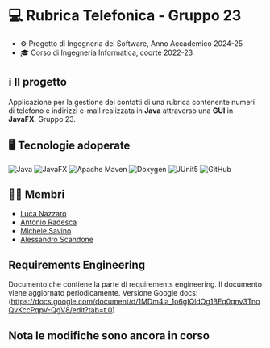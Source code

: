 # 💻 Rubrica Telefonica  - Gruppo 23
- ⚙️ Progetto di Ingegneria del Software, Anno Accademico 2024-25
- 🎓 Corso di Ingegneria Informatica, coorte 2022-23

## ℹ️ Il progetto
Applicazione per la gestione dei contatti di una rubrica contenente numeri di telefono e indirizzi e-mail realizzata in **Java** attraverso una **GUI** in **JavaFX**. Gruppo 23.

## 🖥️ Tecnologie adoperate

![Java](https://img.shields.io/badge/java-%23ED8B00.svg?style=for-the-badge&logo=openjdk&logoColor=white)
![JavaFX](https://img.shields.io/badge/javafx-%23FF0000.svg?style=for-the-badge&logo=javafx&logoColor=white)
![Apache Maven](https://img.shields.io/badge/Apache%20Maven-C71A36?style=for-the-badge&logo=Apache%20Maven&logoColor=white)
![Doxygen](https://img.shields.io/badge/doxygen-2C4AA8?style=for-the-badge&logo=doxygen&logoColor=white)
![JUnit5](https://img.shields.io/badge/JUnit5-f5f5f5?style=for-the-badge&logo=junit5&logoColor=dc524a)
![GitHub](https://img.shields.io/badge/github-%23121011.svg?style=for-the-badge&logo=github&logoColor=white)

## 👨‍💻 Membri
- [Luca Nazzaro](https://github.com/LucaNazz)
- [Antonio Radesca](https://github.com/Rad03anto)
- [Michele Savino](https://github.com/michelesavino)
- [Alessandro Scandone](https://github.com/alescand1)

## Requirements Engineering
Documento che contiene la parte di requirements engineering. Il documento viene aggiornato periodicamente.
Versione Google docs: (https://docs.google.com/document/d/1MDm4la_1o6gIQldOg1BEq0qnv3TnoQvKccPqpV-QgV8/edit?tab=t.0)
## Nota le modifiche sono ancora in corso
